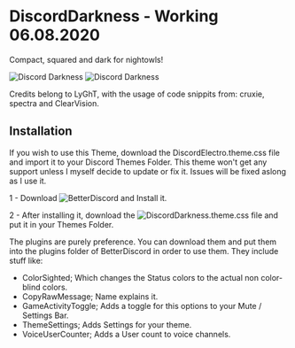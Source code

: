 # DiscordDarkness - Working 06.08.2020

Compact, squared and dark for nightowls!

![Discord Darkness](https://i.imgur.com/dewVOYn.png)
![Discord Darkness](https://i.imgur.com/U1cRAA8.png)

Credits belong to LyGhT, with the usage of code snippits from: cruxie, spectra and ClearVision.


## Installation

If you wish to use this Theme, download the DiscordElectro.theme.css file and import it to your Discord Themes Folder.
This theme won't get any support unless I myself decide to update or fix it. Issues will be fixed aslong as I use it.

1 - Download ![BetterDiscord](https://github.com/rauenzi/BetterDiscordApp/releases) and Install it.

2 - After installing it, download the ![DiscordDarkness.theme.css](https://github.com/LyGhT1337/DiscordDarkness/releases/tag/1.1.0) file and put it in your Themes Folder.


The plugins are purely preference. You can download them and put them into the plugins folder of BetterDiscord in order to use them.
They include stuff like:

 - ColorSighted; Which changes the Status colors to the actual non color-blind colors.
 - CopyRawMessage; Name explains it.
 - GameActivityToggle; Adds a toggle for this options to your Mute / Settings Bar.
 - ThemeSettings; Adds Settings for your theme.
 - VoiceUserCounter; Adds a User count to voice channels.
